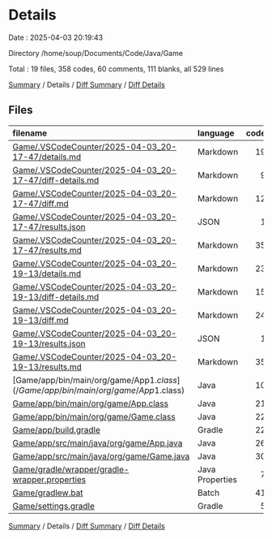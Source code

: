 # Details

Date : 2025-04-03 20:19:43

Directory /home/soup/Documents/Code/Java/Game

Total : 19 files,  358 codes, 60 comments, 111 blanks, all 529 lines

[Summary](results.md) / Details / [Diff Summary](diff.md) / [Diff Details](diff-details.md)

## Files
| filename | language | code | comment | blank | total |
| :--- | :--- | ---: | ---: | ---: | ---: |
| [Game/.VSCodeCounter/2025-04-03\_20-17-47/details.md](/Game/.VSCodeCounter/2025-04-03_20-17-47/details.md) | Markdown | 19 | 0 | 6 | 25 |
| [Game/.VSCodeCounter/2025-04-03\_20-17-47/diff-details.md](/Game/.VSCodeCounter/2025-04-03_20-17-47/diff-details.md) | Markdown | 9 | 0 | 6 | 15 |
| [Game/.VSCodeCounter/2025-04-03\_20-17-47/diff.md](/Game/.VSCodeCounter/2025-04-03_20-17-47/diff.md) | Markdown | 12 | 0 | 7 | 19 |
| [Game/.VSCodeCounter/2025-04-03\_20-17-47/results.json](/Game/.VSCodeCounter/2025-04-03_20-17-47/results.json) | JSON | 1 | 0 | 0 | 1 |
| [Game/.VSCodeCounter/2025-04-03\_20-17-47/results.md](/Game/.VSCodeCounter/2025-04-03_20-17-47/results.md) | Markdown | 35 | 0 | 7 | 42 |
| [Game/.VSCodeCounter/2025-04-03\_20-19-13/details.md](/Game/.VSCodeCounter/2025-04-03_20-19-13/details.md) | Markdown | 23 | 0 | 6 | 29 |
| [Game/.VSCodeCounter/2025-04-03\_20-19-13/diff-details.md](/Game/.VSCodeCounter/2025-04-03_20-19-13/diff-details.md) | Markdown | 15 | 0 | 6 | 21 |
| [Game/.VSCodeCounter/2025-04-03\_20-19-13/diff.md](/Game/.VSCodeCounter/2025-04-03_20-19-13/diff.md) | Markdown | 24 | 0 | 7 | 31 |
| [Game/.VSCodeCounter/2025-04-03\_20-19-13/results.json](/Game/.VSCodeCounter/2025-04-03_20-19-13/results.json) | JSON | 1 | 0 | 0 | 1 |
| [Game/.VSCodeCounter/2025-04-03\_20-19-13/results.md](/Game/.VSCodeCounter/2025-04-03_20-19-13/results.md) | Markdown | 35 | 0 | 7 | 42 |
| [Game/app/bin/main/org/game/App$1.class](/Game/app/bin/main/org/game/App$1.class) | Java | 10 | 0 | 1 | 11 |
| [Game/app/bin/main/org/game/App.class](/Game/app/bin/main/org/game/App.class) | Java | 21 | 5 | 0 | 26 |
| [Game/app/bin/main/org/game/Game.class](/Game/app/bin/main/org/game/Game.class) | Java | 22 | 0 | 0 | 22 |
| [Game/app/build.gradle](/Game/app/build.gradle) | Gradle | 22 | 13 | 9 | 44 |
| [Game/app/src/main/java/org/game/App.java](/Game/app/src/main/java/org/game/App.java) | Java | 26 | 0 | 9 | 35 |
| [Game/app/src/main/java/org/game/Game.java](/Game/app/src/main/java/org/game/Game.java) | Java | 30 | 3 | 14 | 47 |
| [Game/gradle/wrapper/gradle-wrapper.properties](/Game/gradle/wrapper/gradle-wrapper.properties) | Java Properties | 7 | 0 | 1 | 8 |
| [Game/gradlew.bat](/Game/gradlew.bat) | Batch | 41 | 32 | 22 | 95 |
| [Game/settings.gradle](/Game/settings.gradle) | Gradle | 5 | 7 | 3 | 15 |

[Summary](results.md) / Details / [Diff Summary](diff.md) / [Diff Details](diff-details.md)